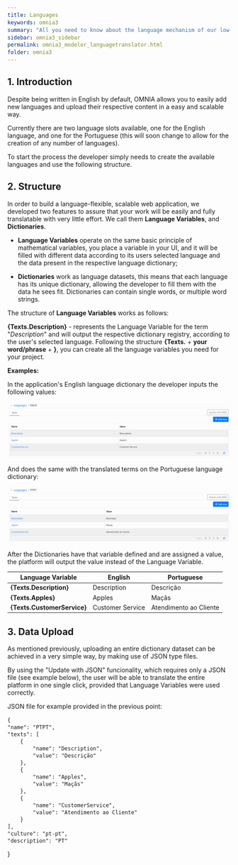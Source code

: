 ```yaml
---
title: Languages
keywords: omnia3
summary: "All you need to know about the language mechanism of our low-code development platform"
sidebar: omnia3_sidebar
permalink: omnia3_modeler_languagetranslator.html
folder: omnia3
---
```



## 1. Introduction

Despite being written in English by default, OMNIA allows you to easily add new languages and upload their respective content in a easy and  scalable way. 

Currently there are two language slots available, one for the English language, and one for the Portuguese (this will soon change to allow for the creation of any number of languages).

To start the process the developer simply needs to create the available languages and use the following structure. 


## 2. Structure

In order to build a language-flexible, scalable web application, we developed two features to assure that your work will be easily and fully translatable with very little effort. We call them **Language Variables**, and **Dictionaries**.



 - **Language Variables** operate on the same basic principle of mathematical variables, you place a variable in your UI, and it will be filled with different data according to its users selected language and the data present in the respective language dictionary;

 - **Dictionaries** work as language datasets, this means that each language has its unique dictionary, allowing the developer to fill them with the data he sees fit. Dictionaries can contain single words, or multiple word strings.


The structure of **Language Variables** works as follows:


   **{Texts.Description}** - represents the Language Variable for the term "*Description*" and will output the respective dictionary registry, according to the user's selected language. Following the structure **{Texts.** + **your word/phrase** + **}**, you can create all the language variables you need for your project. 


**Examples:**

In the application's English language dictionary the developer inputs the following values:

![EN_language_examples](https://raw.githubusercontent.com/OMNIALowCode/omnia3/master/docs/images/modeler/language-EN-examples.jpg)

And does the same with the translated terms on the Portuguese language dictionary:

![PT_language_examples](https://raw.githubusercontent.com/OMNIALowCode/omnia3/master/docs/images/modeler/language-PT-examples.jpg)

After the Dictionaries have that variable defined and are assigned a value, the platform will output the value instead of the Language Variable.

Language Variable | English | Portuguese
---------|------------|--------------|
 **{Texts.Description}** | Description | Descrição
 **{Texts.Apples}** | Apples | Maçãs
 **{Texts.CustomerService}** | Customer Service | Atendimento ao Cliente

## 3. Data Upload

As mentioned previously, uploading an entire dictionary dataset can be achieved in a very simple way, by making use of JSON type files.

By using the "Update with JSON" funcionality, which requires only a JSON file (see example below), the user will be able to translate the entire platform in one single click, provided that Language Variables were used correctly.

JSON file for example provided in the previous point:

    
    {
	"name": "PTPT",
	"texts": [
		{
			"name": "Description",
			"value": "Descrição"
		},
		{
			"name": "Apples",
			"value": "Maçãs"
		},
		{
			"name": "CustomerService",
			"value": "Atendimento ao Cliente"
		}
	],
	"culture": "pt-pt",
	"description": "PT"
 }
